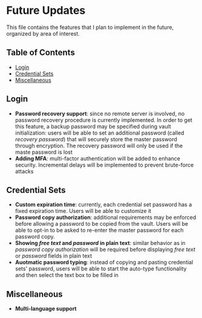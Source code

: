 # Future Updates

This file contains the features that I plan to implement in the future, organized by area of interest.

## Table of Contents

- [Login](#login) 
- [Credential Sets](#credential-sets)
- [Miscellaneous](#miscellaneous)

## Login

- **Password recovery support**: since no remote server is involved, no password recovery procedure is currently implemented. In order to get this feature, a backup password may be specified during vault initialization: users will be able to set an additional password (called _recovery password_) that will securely store the master password through encryption. The recovery password will only be used if the maste password is lost
- **Adding MFA**: multi-factor authentication will be added to enhance security. Incremental delays will be implemented to prevent brute-force attacks 

## Credential Sets 

- **Custom expiration time**: currently, each credential set password has a fixed expiration time. Users will be able to customize it 
- **Password copy authorization**: additional requirements may be enforced before allowing a password to be copied from the vault. Users will be able to opt-in to be asked to re-enter the master password for each password copy.
- **Showing _free text_ and _password_ in plain text**: similar behavior as in _password copy authorization_ will be required before displaying _free text_ or _password_ fields in plain text
- **Auotmatic password typing**: instead of copying and pasting credential sets' password, users will be able to start the auto-type functionality and then select the text box to be filled in

## Miscellaneous

- **Multi-language support**
